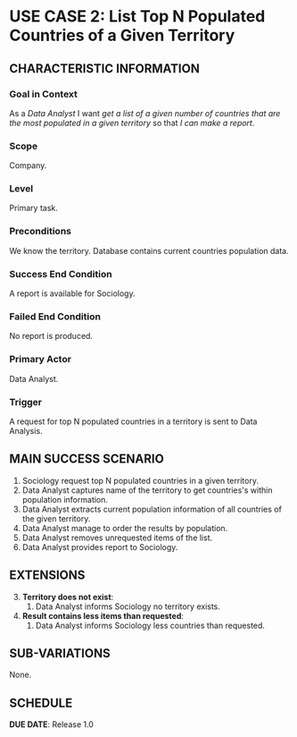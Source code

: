 # USE CASE 2: List Top N Populated Countries of a Given Territory

## CHARACTERISTIC INFORMATION

### Goal in Context

As a *Data Analyst* I want *get a list of a given number of countries that are the most populated in a given territory* so that *I can make a report*.

### Scope

Company.

### Level

Primary task.

### Preconditions

We know the territory. Database contains current countries population data.

### Success End Condition

A report is available for Sociology.

### Failed End Condition

No report is produced.

### Primary Actor

Data Analyst.

### Trigger

A request for top N populated countries in a territory is sent to Data Analysis.

## MAIN SUCCESS SCENARIO

1. Sociology request top N populated countries in a given territory.
2. Data Analyst captures name of the territory to get countries's within population information.
3. Data Analyst extracts current population information of all countries of the given territory.
4. Data Analyst manage to order the results by population.
5. Data Analyst removes unrequested items of the list.
6. Data Analyst provides report to Sociology.

## EXTENSIONS

3. **Territory does not exist**:
    1. Data Analyst informs Sociology no territory exists.
5. **Result contains less items than requested**:
    1. Data Analyst informs Sociology less countries than requested.

## SUB-VARIATIONS

None.

## SCHEDULE

**DUE DATE**: Release 1.0